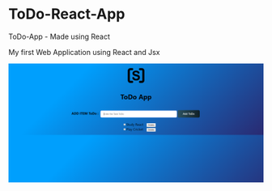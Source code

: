 # ToDo-React-App
ToDo-App - Made using React 

My first Web Application using React and Jsx

![](todo.PNG)
